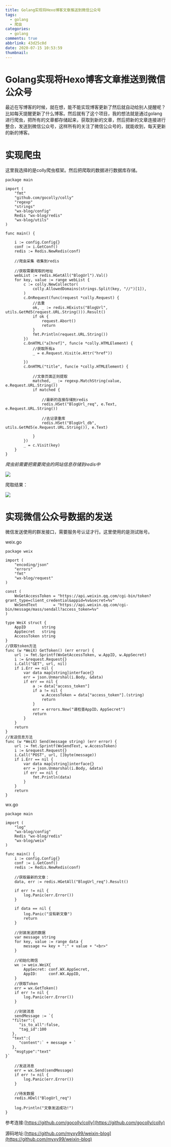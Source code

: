 ```yaml
---
title: Golang实现将Hexo博客文章推送到微信公众号
tags:
  - golang
  - 爬虫
categories:
  - golang
comments: true
abbrlink: 43d25c0d
date: 2020-07-15 10:53:59
thumbnail:
---
```


# Golang实现将Hexo博客文章推送到微信公众号

最近在写博客的时候，就在想，能不能实现博客更新了然后就自动给别人提醒呢？比如每天提醒更新了什么博客。然后就有了这个项目，我的想法就是通过golang进行爬虫，把所有的文章都存储起来，获取到新的文章，然后把新的文章连接进行整合，发送到微信公众号，这样所有的关注了微信公众号的，就能收到，每天更新的新的博客。

# 实现爬虫

这里我选择的是colly爬虫框架。然后把爬取的数据进行数据库存储。
```golang
package main

import (
	"fmt"
	"github.com/gocolly/colly"
	"regexp"
	"strings"
	"wx-blog/config"
	Redis "wx-blog/redis"
	"wx-blog/utils"
)

func main() {

	i := config.Config{}
	conf := i.GetConf()
	redis := Redis.NewRedis(conf)

	//爬虫采集 收集到redis

	//获取需要爬取的地址
	webList := redis.HGetAll("BlogUrl").Val()
	for key, value := range webList {
		c := colly.NewCollector(
			colly.AllowedDomains(strings.Split(key, "//")[1]),
		)
		c.OnRequest(func(request *colly.Request) {
			//去重
			ok, _ := redis.HExists("BlogUrl", utils.GetMd5(request.URL.String())).Result()
			if ok {
				request.Abort()
				return
			}
			fmt.Println(request.URL.String())
		})
		c.OnHTML("a[href]", func(e *colly.HTMLElement) {
			//获取所有a
			_ = e.Request.Visit(e.Attr("href"))

		})
		c.OnHTML("title", func(e *colly.HTMLElement) {

			//文章页面正则提取
			matched, _ := regexp.MatchString(value, e.Request.URL.String())
			if matched {

				//最新的连接存储到redis
				redis.HSet("BlogUrl_req", e.Text, e.Request.URL.String())

				//去记录重库
				redis.HSet("BlogUrl_db", utils.GetMd5(e.Request.URL.String()), e.Text)

			}
		})
		_ = c.Visit(key)
	}
}

```

*爬虫前需要把需要爬虫的网站信息存储到redis中*

![](https://gitee.com/myxy99/pic/raw/master/img/blog/2020/07/15/20200715123711.png)

爬取结果：

![](https://gitee.com/myxy99/pic/raw/master/img/blog/2020/07/15/20200715123621.png)


# 实现微信公众号数据的发送

微信发送使用的群发接口，需要服务号认证才行。这里使用的是测试账号。

weix.go

```golang
package weix

import (
	"encoding/json"
	"errors"
	"fmt"
	"wx-blog/request"
)

const (
	WxGetAccessToken = "https://api.weixin.qq.com/cgi-bin/token?grant_type=client_credential&appid=%v&secret=%v"
	WxSendText       = "https://api.weixin.qq.com/cgi-bin/message/mass/sendall?access_token=%v"
)

type WeiX struct {
	AppID       string
	AppSecret   string
	AccessToken string
}
//获取token方法
func (w *WeiX) GetToken() (err error) {
	url := fmt.Sprintf(WxGetAccessToken, w.AppID, w.AppSecret)
	i := &request.Request{}
	i.Call("GET", url, nil)
	if i.Err == nil {
		var data map[string]interface{}
		err = json.Unmarshal(i.Body, &data)
		if err == nil {
			a := data["access_token"]
			if a != nil {
				w.AccessToken = data["access_token"].(string)
				return
			}
			err = errors.New("请检查AppID，AppSecret")
			return
		}
	}
	return
}
//发送信息方法
func (w *WeiX) Send(message string) (err error) {
	url := fmt.Sprintf(WxSendText, w.AccessToken)
	i := &request.Request{}
	i.Call("POST", url, []byte(message))
	if i.Err == nil {
		var data map[string]interface{}
		err = json.Unmarshal(i.Body, &data)
		if err == nil {
			fmt.Println(data)
		}
	}
	return
}

```

wx.go

```golang
package main

import (
	"log"
	"wx-blog/config"
	Redis "wx-blog/redis"
	"wx-blog/weix"
)

func main() {
	i := config.Config{}
	conf := i.GetConf()
	redis := Redis.NewRedis(conf)

	//获取最新的文章：
	data, err := redis.HGetAll("BlogUrl_req").Result()

	if err != nil {
		log.Panic(err.Error())
	}

	if data == nil {
		log.Panic("没有新文章")
		return
	}

	//封装发送的数据
	var message string
	for key, value := range data {
		message += key + ":" + value + "<br>"
	}

	//初始化微信
	wx := weix.WeiX{
		AppSecret: conf.WX.AppSecret,
		AppID:     conf.WX.AppID,
	}
	//获取Token
	err = wx.GetToken()
	if err != nil {
		log.Panic(err.Error())
	}

	//封装消息
	sendMessage := `{
   "filter":{
      "is_to_all":false,
      "tag_id":100
   },
   "text":{
      "content":` + message + `
   },
    "msgtype":"text"
}`

	//发送消息
	err = wx.Send(sendMessage)
	if err != nil {
		log.Panic(err.Error())
	}

	//待发数据
	redis.HDel("BlogUrl_req")

	log.Println("文章发送成功!")
}

```

参考连接:[https://github.com/gocolly/colly](https://github.com/gocolly/colly)

源码地址:[https://github.com/myxy99/weixin-blog](https://github.com/myxy99/weixin-blog)


